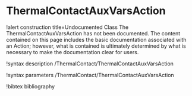 <!-- MOOSE Documentation Stub: Remove this when content is added. -->

# ThermalContactAuxVarsAction

!alert construction title=Undocumented Class
The ThermalContactAuxVarsAction has not been documented. The content contained on this page
includes the basic documentation associated with an Action; however, what is contained is
ultimately determined by what is necessary to make the documentation clear for users.

!syntax description /ThermalContact/ThermalContactAuxVarsAction

!syntax parameters /ThermalContact/ThermalContactAuxVarsAction

!bibtex bibliography
